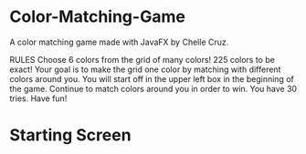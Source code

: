 # Color-Matching-Game
A color matching game made with JavaFX by Chelle Cruz.

RULES
Choose 6 colors from the grid of many colors! 225 colors to be exact!
Your goal is to make the grid one color by matching with different colors around you. 
You will start off in the upper left box in the beginning of the game.
Continue to match colors around you in order to win.
You have 30 tries.
Have fun!

# Starting Screen



